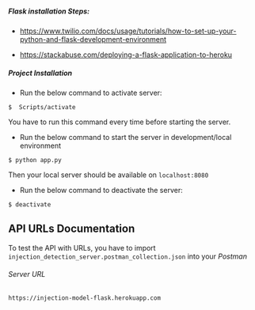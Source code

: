 ##### Flask installation Steps:

- https://www.twilio.com/docs/usage/tutorials/how-to-set-up-your-python-and-flask-development-environment

- https://stackabuse.com/deploying-a-flask-application-to-heroku

##### Project Installation

- Run the below command to activate server:

```
$  Scripts/activate
```

You have to run this command every time before starting the server.

- Run the below command to start the server in development/local environment

```
$ python app.py
```

Then your local server should be available on `localhost:8080`

- Run the below command to deactivate the server:

```
$ deactivate
```

## API URLs Documentation

To test the API with URLs, you have to import `injection_detection_server.postman_collection.json` into your _Postman_

###### Server URL

`https://injection-model-flask.herokuapp.com`

